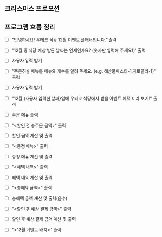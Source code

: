 ## 크리스마스 프로모션

## 프로그램 흐름 정리
- [ ] "안녕하세요! 우테코 식당 12월 이벤트 플래너입니다." 출력
- [ ] "12월 중 식당 예상 방문 날짜는 언제인가요? (숫자만 입력해 주세요!)" 출력
- [ ] 사용자 입력 받기
- [ ] "주문하실 메뉴를 메뉴와 개수를 알려 주세요. (e.g. 해산물파스타-1,제로콜라-1)" 출력 
- [ ] 사용자 입력 받기
- [ ] "12월 {사용자 입력한 날짜}일에 우테코 식당에서 받을 이벤트 혜택 미리 보기!" 출력 
- [ ] 주문 메뉴 출력
- [ ] "<할인 전 총주문 금액>" 출력
- [ ] 할인 금액 계산 및 출력
- [ ] "<증정 메뉴>" 출력
- [ ] 증정 메뉴 계산 및 출력
- [ ] "<혜택 내역>" 출력
- [ ] 혜택 내역 계산 및 출력
- [ ] "<총혜택 금액>" 출력
- [ ] 총혜택 금액 계산 및 출력(음수)
- [ ] "<할인 후 예상 결제 금액>" 출력
- [ ] 할인 후 예상 결제 금액 계산 및 출력

- [ ] "<12월 이벤트 배지>" 출력